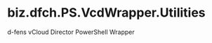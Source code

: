 biz.dfch.PS.VcdWrapper.Utilities
================================

d-fens vCloud Director PowerShell Wrapper
